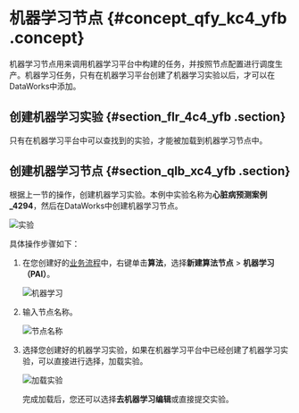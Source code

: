# 机器学习节点 {#concept_qfy_kc4_yfb .concept}

机器学习节点用来调用机器学习平台中构建的任务，并按照节点配置进行调度生产。机器学习任务，只有在机器学习平台创建了机器学习实验以后，才可以在DataWorks中添加。

## 创建机器学习实验 {#section_flr_4c4_yfb .section}

只有在机器学习平台中可以查找到的实验，才能被加载到机器学习节点中。

## 创建机器学习节点 {#section_qlb_xc4_yfb .section}

根据上一节的操作，创建机器学习实验。本例中实验名称为**心脏病预测案例\_4294**，然后在DataWorks中创建机器学习节点。

![实验](http://static-aliyun-doc.oss-cn-hangzhou.aliyuncs.com/assets/img/65324/156405885833286_zh-CN.png)

具体操作步骤如下：

1.  在您创建好的[业务流程](intl.zh-CN/使用指南/数据开发/业务流程/业务流程介绍.md#)中，右键单击**算法**，选择**新建算法节点** \> **机器学习（PAI）**。

    ![机器学习](http://static-aliyun-doc.oss-cn-hangzhou.aliyuncs.com/assets/img/65324/156405885833288_zh-CN.png)

2.  输入节点名称。

    ![节点名称](http://static-aliyun-doc.oss-cn-hangzhou.aliyuncs.com/assets/img/65324/156405885833289_zh-CN.png)

3.  选择您创建好的机器学习实验，如果在机器学习平台中已经创建了机器学习实验，可以直接进行选择，加载实验。

    ![加载实验](http://static-aliyun-doc.oss-cn-hangzhou.aliyuncs.com/assets/img/65324/156405885833290_zh-CN.png)

    完成加载后，您还可以选择**去机器学习编辑**或直接提交实验。


